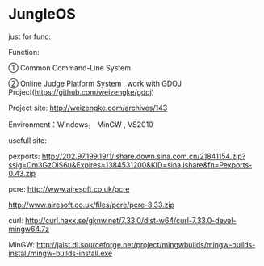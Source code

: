 JungleOS
========

just for func:

Function:

① Common Command-Line System

② Online Judge Platform System , work with  GDOJ Project(https://github.com/weizengke/gdoj)

Project site:   http://weizengke.com/archives/143

Environment：Windows， MinGW , VS2010


usefull site:

pexports:
http://202.97.199.19/1/ishare.down.sina.com.cn/21841154.zip?ssig=Cm3GzOiS6u&Expires=1384531200&KID=sina,ishare&fn=Pexports-0.43.zip

pcre:
http://www.airesoft.co.uk/pcre

http://www.airesoft.co.uk/files/pcre/pcre-8.33.zip

curl:
http://curl.haxx.se/gknw.net/7.33.0/dist-w64/curl-7.33.0-devel-mingw64.7z

MinGW:
http://jaist.dl.sourceforge.net/project/mingwbuilds/mingw-builds-install/mingw-builds-install.exe

